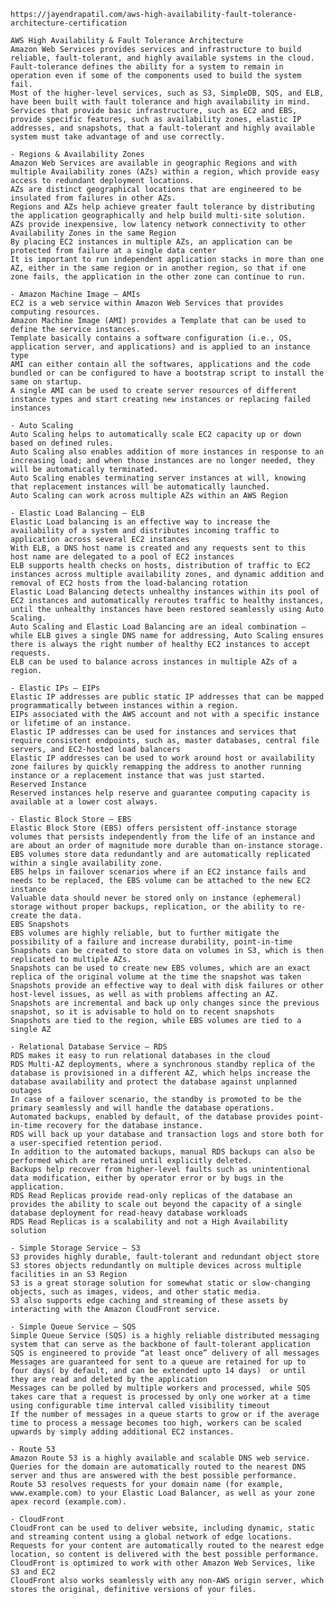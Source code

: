    https://jayendrapatil.com/aws-high-availability-fault-tolerance-architecture-certification

    AWS High Availability & Fault Tolerance Architecture
    Amazon Web Services provides services and infrastructure to build reliable, fault-tolerant, and highly available systems in the cloud.
    Fault-tolerance defines the ability for a system to remain in operation even if some of the components used to build the system fail.
    Most of the higher-level services, such as S3, SimpleDB, SQS, and ELB, have been built with fault tolerance and high availability in mind.
    Services that provide basic infrastructure, such as EC2 and EBS, provide specific features, such as availability zones, elastic IP addresses, and snapshots, that a fault-tolerant and highly available system must take advantage of and use correctly.

    - Regions & Availability Zones
    Amazon Web Services are available in geographic Regions and with multiple Availability zones (AZs) within a region, which provide easy access to redundant deployment locations.
    AZs are distinct geographical locations that are engineered to be insulated from failures in other AZs.
    Regions and AZs help achieve greater fault tolerance by distributing the application geographically and help build multi-site solution.
    AZs provide inexpensive, low latency network connectivity to other Availability Zones in the same Region
    By placing EC2 instances in multiple AZs, an application can be protected from failure at a single data center
    It is important to run independent application stacks in more than one AZ, either in the same region or in another region, so that if one zone fails, the application in the other zone can continue to run.

    - Amazon Machine Image – AMIs
    EC2 is a web service within Amazon Web Services that provides computing resources.
    Amazon Machine Image (AMI) provides a Template that can be used to define the service instances.
    Template basically contains a software configuration (i.e., OS, application server, and applications) and is applied to an instance type
    AMI can either contain all the softwares, applications and the code bundled or can be configured to have a bootstrap script to install the same on startup.
    A single AMI can be used to create server resources of different instance types and start creating new instances or replacing failed instances

    - Auto Scaling
    Auto Scaling helps to automatically scale EC2 capacity up or down based on defined rules.
    Auto Scaling also enables addition of more instances in response to an increasing load; and when those instances are no longer needed, they will be automatically terminated.
    Auto Scaling enables terminating server instances at will, knowing that replacement instances will be automatically launched.
    Auto Scaling can work across multiple AZs within an AWS Region

    - Elastic Load Balancing – ELB
    Elastic Load balancing is an effective way to increase the availability of a system and distributes incoming traffic to application across several EC2 instances
    With ELB, a DNS host name is created and any requests sent to this host name are delegated to a pool of EC2 instances
    ELB supports health checks on hosts, distribution of traffic to EC2 instances across multiple availability zones, and dynamic addition and removal of EC2 hosts from the load-balancing rotation
    Elastic Load Balancing detects unhealthy instances within its pool of EC2 instances and automatically reroutes traffic to healthy instances, until the unhealthy instances have been restored seamlessly using Auto Scaling.
    Auto Scaling and Elastic Load Balancing are an ideal combination – while ELB gives a single DNS name for addressing, Auto Scaling ensures there is always the right number of healthy EC2 instances to accept requests.
    ELB can be used to balance across instances in multiple AZs of a region.

    - Elastic IPs – EIPs
    Elastic IP addresses are public static IP addresses that can be mapped programmatically between instances within a region.
    EIPs associated with the AWS account and not with a specific instance or lifetime of an instance.
    Elastic IP addresses can be used for instances and services that require consistent endpoints, such as, master databases, central file servers, and EC2-hosted load balancers
    Elastic IP addresses can be used to work around host or availability zone failures by quickly remapping the address to another running instance or a replacement instance that was just started.
    Reserved Instance
    Reserved instances help reserve and guarantee computing capacity is available at a lower cost always.

    - Elastic Block Store – EBS
    Elastic Block Store (EBS) offers persistent off-instance storage volumes that persists independently from the life of an instance and are about an order of magnitude more durable than on-instance storage.
    EBS volumes store data redundantly and are automatically replicated within a single availability zone.
    EBS helps in failover scenarios where if an EC2 instance fails and needs to be replaced, the EBS volume can be attached to the new EC2 instance
    Valuable data should never be stored only on instance (ephemeral) storage without proper backups, replication, or the ability to re-create the data.
    EBS Snapshots
    EBS volumes are highly reliable, but to further mitigate the possibility of a failure and increase durability, point-in-time Snapshots can be created to store data on volumes in S3, which is then replicated to multiple AZs.
    Snapshots can be used to create new EBS volumes, which are an exact replica of the original volume at the time the snapshot was taken
    Snapshots provide an effective way to deal with disk failures or other host-level issues, as well as with problems affecting an AZ.
    Snapshots are incremental and back up only changes since the previous snapshot, so it is advisable to hold on to recent snapshots
    Snapshots are tied to the region, while EBS volumes are tied to a single AZ

    - Relational Database Service – RDS
    RDS makes it easy to run relational databases in the cloud
    RDS Multi-AZ deployments, where a synchronous standby replica of the database is provisioned in a different AZ, which helps increase the database availability and protect the database against unplanned outages
    In case of a failover scenario, the standby is promoted to be the primary seamlessly and will handle the database operations.
    Automated backups, enabled by default, of the database provides point-in-time recovery for the database instance.
    RDS will back up your database and transaction logs and store both for a user-specified retention period.
    In addition to the automated backups, manual RDS backups can also be performed which are retained until explicitly deleted.
    Backups help recover from higher-level faults such as unintentional data modification, either by operator error or by bugs in the application.
    RDS Read Replicas provide read-only replicas of the database an provides the ability to scale out beyond the capacity of a single database deployment for read-heavy database workloads
    RDS Read Replicas is a scalability and not a High Availability solution

    - Simple Storage Service – S3
    S3 provides highly durable, fault-tolerant and redundant object store
    S3 stores objects redundantly on multiple devices across multiple facilities in an S3 Region
    S3 is a great storage solution for somewhat static or slow-changing objects, such as images, videos, and other static media.
    S3 also supports edge caching and streaming of these assets by interacting with the Amazon CloudFront service.

    - Simple Queue Service – SQS
    Simple Queue Service (SQS) is a highly reliable distributed messaging system that can serve as the backbone of fault-tolerant application
    SQS is engineered to provide “at least once” delivery of all messages
    Messages are guaranteed for sent to a queue are retained for up to four days( by default, and can be extended upto 14 days)  or until they are read and deleted by the application
    Messages can be polled by multiple workers and processed, while SQS takes care that a request is processed by only one worker at a time using configurable time interval called visibility timeout
    If the number of messages in a queue starts to grow or if the average time to process a message becomes too high, workers can be scaled upwards by simply adding additional EC2 instances.

    - Route 53
    Amazon Route 53 is a highly available and scalable DNS web service.
    Queries for the domain are automatically routed to the nearest DNS server and thus are answered with the best possible performance.
    Route 53 resolves requests for your domain name (for example, www.example.com) to your Elastic Load Balancer, as well as your zone apex record (example.com).

    - CloudFront
    CloudFront can be used to deliver website, including dynamic, static and streaming content using a global network of edge locations.
    Requests for your content are automatically routed to the nearest edge location, so content is delivered with the best possible performance.
    CloudFront is optimized to work with other Amazon Web Services, like S3 and EC2
    CloudFront also works seamlessly with any non-AWS origin server, which stores the original, definitive versions of your files.
